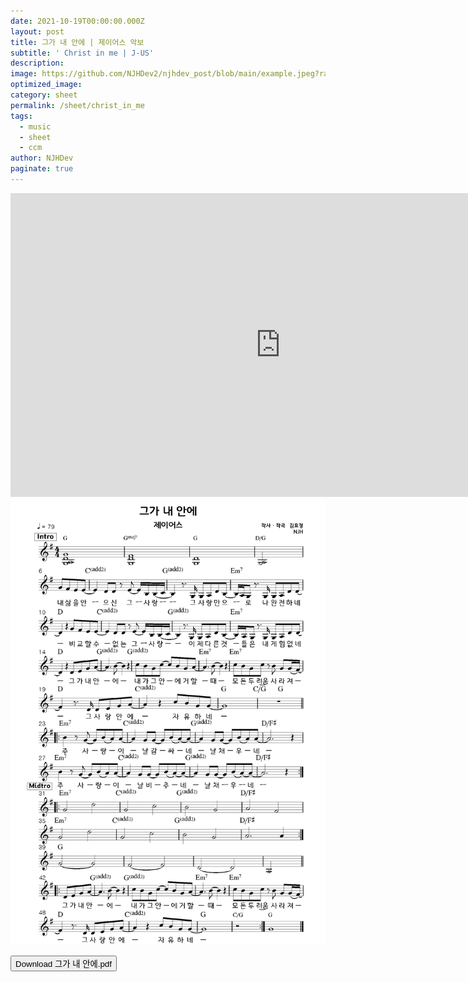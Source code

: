 ```yaml
---
date: 2021-10-19T00:00:00.000Z
layout: post
title: 그가 내 안에 | 제이어스 악보
subtitle: ' Christ in me | J-US'
description: 
image: https://github.com/NJHDev2/njhdev_post/blob/main/example.jpeg?raw=true
optimized_image: 
category: sheet
permalink: /sheet/christ_in_me
tags:
  - music
  - sheet
  - ccm
author: NJHDev
paginate: true
---
```

<iframe width="864" height="486" src="https://www.youtube.com/embed/G0CYgSDYBBI?autoplay=0&rel=0&modestbranding=1" title="YouTube video player" frameborder="0" allow="accelerometer; autoplay; clipboard-write; encrypted-media; gyroscope; picture-in-picture" allowfullscreen></iframe>

<img src="https://github.com/NJHDev2/njhdev_post/blob/main/sheet/%EA%B7%B8%EA%B0%80%20%EB%82%B4%20%EC%95%88%EC%97%90.png?raw=true">

<button class="downloadbtn" type="button" onclick="window.open('https://drive.google.com/file/d/1oHKrAC4gRV2J7ziOeZTl3ZZIefRx1Q_y/view?usp=sharing');"><i class="fa fa-cloud-download"></i> Download 그가 내 안에.pdf </button>
